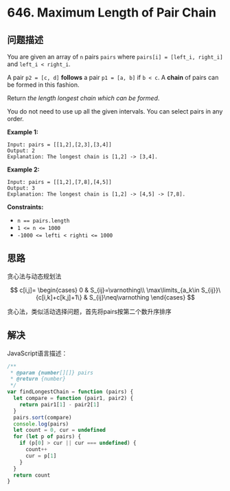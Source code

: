# 646. Maximum Length of Pair Chain

## 问题描述

You are given an array of `n` pairs `pairs` where `pairs[i] = [left_i, right_i]` and `left_i < right_i`.

A pair `p2 = [c, d]` **follows** a pair `p1 = [a, b]` if `b < c`. A **chain** of pairs can be formed in this fashion.

Return *the length longest chain which can be formed*.

You do not need to use up all the given intervals. You can select pairs in any order.

**Example 1:**

```
Input: pairs = [[1,2],[2,3],[3,4]]
Output: 2
Explanation: The longest chain is [1,2] -> [3,4].
```

**Example 2:**

```
Input: pairs = [[1,2],[7,8],[4,5]]
Output: 3
Explanation: The longest chain is [1,2] -> [4,5] -> [7,8].
```

**Constraints:**

- `n == pairs.length`
- `1 <= n <= 1000`
- `-1000 <= lefti < righti <= 1000`

## 思路

贪心法与动态规划法

$$
c[i,j]=
\begin{cases}
0 & S_{ij}=\varnothing\\
\max\limits_{a_k\in S_{ij}}\{c[i,k]+c[k,j]+1\} & S_{ij}\neq\varnothing
\end{cases}
$$

贪心法，类似活动选择问题，首先将pairs按第二个数升序排序

## 解决

JavaScript语言描述：

```javascript
/**
 * @param {number[][]} pairs
 * @return {number}
 */
var findLongestChain = function (pairs) {
  let compare = function (pair1, pair2) {
    return pair1[1] - pair2[1]
  }
  pairs.sort(compare)
  console.log(pairs)
  let count = 0, cur = undefined
  for (let p of pairs) {
    if (p[0] > cur || cur === undefined) {
      count++
      cur = p[1]
    }
  }
  return count
}
```
